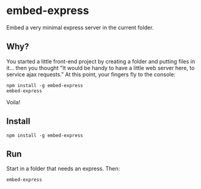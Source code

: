 # embed-express

Embed a very minimal express server in the current folder.

  
## Why?

You started a little front-end project by creating a folder and putting files
in it... then you thought "It would be handy to have a little web server here,
to service ajax requests." At this point, your fingers fly to the console:

    npm install -g embed-express
    embed-express
    
Voila! 


## Install

    npm install -g embed-express


## Run

Start in a folder that needs an express. Then:

    embed-express

